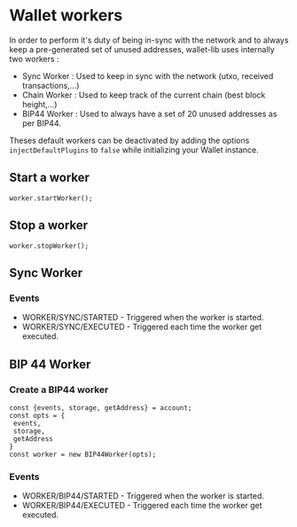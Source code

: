 # Wallet workers

In order to perform it's duty of being in-sync with the network and to always keep a pre-generated set of unused addresses, wallet-lib uses internally two workers : 
- Sync Worker : Used to keep in sync with the network (utxo, received transactions,...)
- Chain Worker : Used to keep track of the current chain (best block height,...)
- BIP44 Worker : Used to always have a set of 20 unused addresses as per BIP44.

Theses default workers can be deactivated by adding the options `injectDefaultPlugins` to `false` while initializing your Wallet instance.


## Start a worker

```
worker.startWorker();
```

## Stop a worker

```
worker.stopWorker();
```

## Sync Worker

### Events

- WORKER/SYNC/STARTED - Triggered when the worker is started.
- WORKER/SYNC/EXECUTED - Triggered each time the worker get executed.

## BIP 44 Worker

### Create a BIP44 worker

```
const {events, storage, getAddress} = account;
const opts = {
 events,
 storage,
 getAddress
}
const worker = new BIP44Worker(opts);
```

### Events

- WORKER/BIP44/STARTED - Triggered when the worker is started.
- WORKER/BIP44/EXECUTED - Triggered each time the worker get executed.
